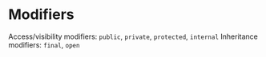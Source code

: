 # Modifiers

Access/visibility modifiers: `public`, `private`, `protected`, `internal`
Inheritance modifiers: `final`, `open`
